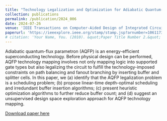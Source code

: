 ```yaml
---
title: "Technology Legalization and Optimization for Adiabatic Quantum-Flux Parametron"
collection: publications
permalink: /publication/2024_006
date: 2024-07-26
venue: 'IEEE Transactions on Computer-Aided Design of Integrated Circuits and Systems'
paperurl: 'https://ieeexplore.ieee.org/stamp/stamp.jsp?arnumber=10611739'
# citation: 'Your Name, You. (2010). &quot;Paper Title Number 2.&quot; <i>Journal 1</i>. 1(2).'
---
```

Adiabatic quantum-flux parametron (AQFP) is an energy-efficient superconducting technology. Before physical design can be performed, AQFP technology mapping involves not only mapping logic into supported gate types but also legalizing the circuit to fulfill the technology-imposed constraints on path balancing and fanout branching by inserting buffer and splitter cells. In this paper, we (a) identify that the AQFP legalization problem is a scheduling problem; (b) propose linear-time depth-optimal scheduling and irredundant buffer insertion algorithms; (c) present heuristic optimization algorithms to further reduce buffer count; and (d) suggest an unsupervised design space exploration approach for AQFP technology mapping.

[Download paper here](https://ieeexplore.ieee.org/stamp/stamp.jsp?arnumber=10611739)

<!-- Recommended citation: Your Name, You. (2010). "Paper Title Number 2." <i>Journal 1</i>. 1(2). -->